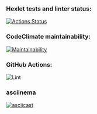 ### Hexlet tests and linter status:

[![Actions Status](https://github.com/arf1e/frontend-project-lvl1/workflows/hexlet-check/badge.svg)](https://github.com/arf1e/frontend-project-lvl1/actions)

### CodeClimate maintainability:

[![Maintainability](https://api.codeclimate.com/v1/badges/161efea875fdd43f6e59/maintainability)](https://codeclimate.com/github/arf1e/frontend-project-lvl1/maintainability)

### GitHub Actions:

![Lint](https://github.com/arf1e/frontend-project-lvl1/actions/workflows/lint.yml/badge.svg)

### asciinema

[![asciicast](https://asciinema.org/a/5GOK4PY9cgeEl2pkDMPlGYKsn.png)](https://asciinema.org/a/5GOK4PY9cgeEl2pkDMPlGYKsn)
